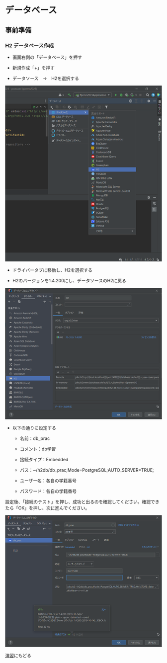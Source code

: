 # データベース
## 事前準備
### H2 データベース作成
- 画面右側の「データベース」を押す

- 新規作成「+」を押す

- データソース　→　H2を選択する

![image](https://github.com/Shodaiki/2022prmna/blob/main/%E3%82%B9%E3%82%AF%E3%83%AA%E3%83%BC%E3%83%B3%E3%82%B7%E3%83%A7%E3%83%83%E3%83%88%202023-10-25%20152607.png)

- ドライバータブに移動し、H2を選択する

- H2のバージョンを1.4.200にし、データソースのH2に戻る

![image](https://github.com/Shodaiki/2022prmna/blob/main/%E3%82%B9%E3%82%AF%E3%83%AA%E3%83%BC%E3%83%B3%E3%82%B7%E3%83%A7%E3%83%83%E3%83%88%202023-10-25%20152852.png)

- 以下の通りに設定する

    - 名前：db_prac

    - コメント：db学習

    - 接続タイプ：Embedded

    - パス：~/h2db/db_prac;Mode=PostgreSQL;AUTO_SERVER=TRUE;

    - ユーザー名：各自の学籍番号
    - パスワード：各自の学籍番号

設定後、「接続のテスト」を押し、成功と出るのを確認してください。確認できたら「OK」を押し、次に進んでください。

![image](https://github.com/Shodaiki/2022prmna/blob/main/%E3%82%B9%E3%82%AF%E3%83%AA%E3%83%BC%E3%83%B3%E3%82%B7%E3%83%A7%E3%83%83%E3%83%88%202023-10-25%20153125.png)


[演習](../Lecture/lecture4.md)にもどる
